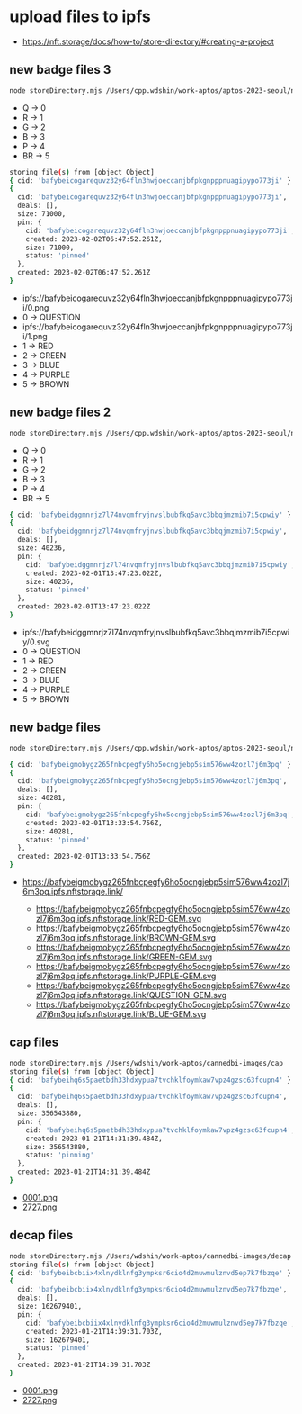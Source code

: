
# upload files to ipfs

* https://nft.storage/docs/how-to/store-directory/#creating-a-project


## new badge files 3

```bash
node storeDirectory.mjs /Users/cpp.wdshin/work-aptos/aptos-2023-seoul/nft/resources/new_badges_png
```

* Q -> 0
* R -> 1
* G -> 2
* B -> 3
* P -> 4
* BR -> 5

```bash
storing file(s) from [object Object]
{ cid: 'bafybeicogarequvz32y64fln3hwjoeccanjbfpkgnpppnuagipypo773ji' }
{
  cid: 'bafybeicogarequvz32y64fln3hwjoeccanjbfpkgnpppnuagipypo773ji',
  deals: [],
  size: 71000,
  pin: {
    cid: 'bafybeicogarequvz32y64fln3hwjoeccanjbfpkgnpppnuagipypo773ji',
    created: 2023-02-02T06:47:52.261Z,
    size: 71000,
    status: 'pinned'
  },
  created: 2023-02-02T06:47:52.261Z
}
```

* ipfs://bafybeicogarequvz32y64fln3hwjoeccanjbfpkgnpppnuagipypo773ji/0.png
* 0 -> QUESTION
* ipfs://bafybeicogarequvz32y64fln3hwjoeccanjbfpkgnpppnuagipypo773ji/1.png
* 1 -> RED
* 2 -> GREEN
* 3 -> BLUE
* 4 -> PURPLE
* 5 -> BROWN


## new badge files 2

```bash
node storeDirectory.mjs /Users/cpp.wdshin/work-aptos/aptos-2023-seoul/nft/resources/new_badges
```

* Q -> 0
* R -> 1
* G -> 2
* B -> 3
* P -> 4
* BR -> 5

```bash
{ cid: 'bafybeidggmnrjz7l74nvqmfryjnvslbubfkq5avc3bbqjmzmib7i5cpwiy' }
{
  cid: 'bafybeidggmnrjz7l74nvqmfryjnvslbubfkq5avc3bbqjmzmib7i5cpwiy',
  deals: [],
  size: 40236,
  pin: {
    cid: 'bafybeidggmnrjz7l74nvqmfryjnvslbubfkq5avc3bbqjmzmib7i5cpwiy',
    created: 2023-02-01T13:47:23.022Z,
    size: 40236,
    status: 'pinned'
  },
  created: 2023-02-01T13:47:23.022Z
}
```

* ipfs://bafybeidggmnrjz7l74nvqmfryjnvslbubfkq5avc3bbqjmzmib7i5cpwiy/0.svg
* 0 -> QUESTION
* 1 -> RED
* 2 -> GREEN
* 3 -> BLUE
* 4 -> PURPLE
* 5 -> BROWN


## new badge files

```bash
node storeDirectory.mjs /Users/cpp.wdshin/work-aptos/aptos-2023-seoul/nft/resources/new_badges
```

```bash
{ cid: 'bafybeigmobygz265fnbcpegfy6ho5ocngjebp5sim576ww4zozl7j6m3pq' }
{
  cid: 'bafybeigmobygz265fnbcpegfy6ho5ocngjebp5sim576ww4zozl7j6m3pq',
  deals: [],
  size: 40281,
  pin: {
    cid: 'bafybeigmobygz265fnbcpegfy6ho5ocngjebp5sim576ww4zozl7j6m3pq',
    created: 2023-02-01T13:33:54.756Z,
    size: 40281,
    status: 'pinned'
  },
  created: 2023-02-01T13:33:54.756Z
}
```

* https://bafybeigmobygz265fnbcpegfy6ho5ocngjebp5sim576ww4zozl7j6m3pq.ipfs.nftstorage.link/
  
  * https://bafybeigmobygz265fnbcpegfy6ho5ocngjebp5sim576ww4zozl7j6m3pq.ipfs.nftstorage.link/RED-GEM.svg
  * https://bafybeigmobygz265fnbcpegfy6ho5ocngjebp5sim576ww4zozl7j6m3pq.ipfs.nftstorage.link/BROWN-GEM.svg
  * https://bafybeigmobygz265fnbcpegfy6ho5ocngjebp5sim576ww4zozl7j6m3pq.ipfs.nftstorage.link/GREEN-GEM.svg
  * https://bafybeigmobygz265fnbcpegfy6ho5ocngjebp5sim576ww4zozl7j6m3pq.ipfs.nftstorage.link/PURPLE-GEM.svg
  * https://bafybeigmobygz265fnbcpegfy6ho5ocngjebp5sim576ww4zozl7j6m3pq.ipfs.nftstorage.link/QUESTION-GEM.svg
  * https://bafybeigmobygz265fnbcpegfy6ho5ocngjebp5sim576ww4zozl7j6m3pq.ipfs.nftstorage.link/BLUE-GEM.svg

## cap files

```bash
node storeDirectory.mjs /Users/wdshin/work-aptos/cannedbi-images/cap
storing file(s) from [object Object]
{ cid: 'bafybeihq6s5paetbdh33hdxypua7tvchklfoymkaw7vpz4gzsc63fcupn4' }
{
  cid: 'bafybeihq6s5paetbdh33hdxypua7tvchklfoymkaw7vpz4gzsc63fcupn4',
  deals: [],
  size: 356543880,
  pin: {
    cid: 'bafybeihq6s5paetbdh33hdxypua7tvchklfoymkaw7vpz4gzsc63fcupn4',
    created: 2023-01-21T14:31:39.484Z,
    size: 356543880,
    status: 'pinning'
  },
  created: 2023-01-21T14:31:39.484Z
}
```

* [0001.png](ipfs://bafybeihq6s5paetbdh33hdxypua7tvchklfoymkaw7vpz4gzsc63fcupn4/0001.png)
* [2727.png](ipfs://bafybeihq6s5paetbdh33hdxypua7tvchklfoymkaw7vpz4gzsc63fcupn4/2727.png)


## decap files

```bash
node storeDirectory.mjs /Users/wdshin/work-aptos/cannedbi-images/decap
storing file(s) from [object Object]
{ cid: 'bafybeibcbiix4xlnydklnfg3ympksr6cio4d2muwmulznvd5ep7k7fbzqe' }
{
  cid: 'bafybeibcbiix4xlnydklnfg3ympksr6cio4d2muwmulznvd5ep7k7fbzqe',
  deals: [],
  size: 162679401,
  pin: {
    cid: 'bafybeibcbiix4xlnydklnfg3ympksr6cio4d2muwmulznvd5ep7k7fbzqe',
    created: 2023-01-21T14:39:31.703Z,
    size: 162679401,
    status: 'pinned'
  },
  created: 2023-01-21T14:39:31.703Z
}
```


* [0001.png](ipfs://bafybeibcbiix4xlnydklnfg3ympksr6cio4d2muwmulznvd5ep7k7fbzqe/0001.png)
* [2727.png](ipfs://bafybeibcbiix4xlnydklnfg3ympksr6cio4d2muwmulznvd5ep7k7fbzqe/2727.png)

